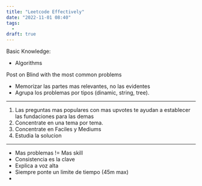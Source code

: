 ```yaml
---
title: "Leetcode Effectively"
date: "2022-11-01 08:40"
tags: 
  - 
draft: true
---
```

Basic Knowledge:
- Algorithms

Post on Blind with the most common problems

- Memorizar las partes mas relevantes, no las evidentes
- Agrupa los problemas por tipos (dinamic, string, tree).

___

1. Las preguntas mas populares con mas upvotes te ayudan a establecer las fundaciones para las demas
2. Concentrate en una tema por tema.
3. Concentrate en Faciles y Mediums
4. Estudia la solucion

___

- Mas problemas != Mas skill
- Consistencia es la clave
- Explica a voz alta
- Siempre ponte un limite de tiempo (45m max) 
- 